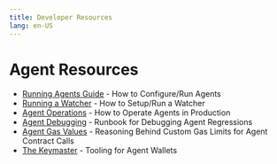 ```yaml
---
title: Developer Resources
lang: en-US
---
```


# Agent Resources

- [Running Agents Guide](./running-agents.md) - How to Configure/Run Agents
- [Running a Watcher](./agent-watcher.md) - How to Setup/Run a Watcher
- [Agent Operations](./agent-operations.md) - How to Operate Agents in Production
- [Agent Debugging](./debug-agents.md) - Runbook for Debugging Agent Regressions
- [Agent Gas Values](./gas-values.md) - Reasoning Behind Custom Gas Limits for Agent Contract Calls
- [The Keymaster](./the-keymaster.md) - Tooling for Agent Wallets
